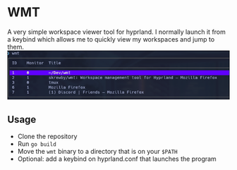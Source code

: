 # WMT

A very simple workspace viewer tool for hyprland. I normally launch it from a keybind which allows me to quickly view my workspaces and jump to them.
![example image of program](docs/example.png)

## Usage
- Clone the repository
- Run `go build`
- Move the `wmt` binary to a directory that is on your `$PATH`
- Optional: add a keybind on hyprland.conf that launches the program
